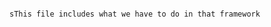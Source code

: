 ~~~~****~~``~~****~~~~## bitrix24AutomationWithVasyl

sThis file includes what we have to do in that framework
